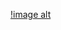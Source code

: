 [!image alt](https://github.com/JAYYADAV077/Calculator_App/blob/main/Screenshot%202025-06-28%20120745.png?raw=true)
